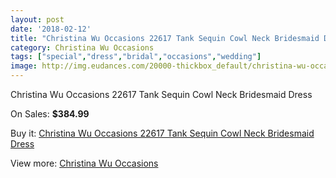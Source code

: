 ```yaml
---
layout: post
date: '2018-02-12'
title: "Christina Wu Occasions 22617 Tank Sequin Cowl Neck Bridesmaid Dress"
category: Christina Wu Occasions
tags: ["special","dress","bridal","occasions","wedding"]
image: http://img.eudances.com/20000-thickbox_default/christina-wu-occasions-22617-tank-sequin-cowl-neck-bridesmaid-dress.jpg
---
```

Christina Wu Occasions 22617 Tank Sequin Cowl Neck Bridesmaid Dress

On Sales: **$384.99**
<a href="https://www.eudances.com/en/christina-wu-occasions/5986-christina-wu-occasions-22617-tank-sequin-cowl-neck-bridesmaid-dress.html"><amp-img layout="responsive" width="600" height="600" src="//img.eudances.com/20000-thickbox_default/christina-wu-occasions-22617-tank-sequin-cowl-neck-bridesmaid-dress.jpg" alt="Christina Wu Occasions 22617 Tank Sequin Cowl Neck Bridesmaid Dress 0" /></a>
<a href="https://www.eudances.com/en/christina-wu-occasions/5986-christina-wu-occasions-22617-tank-sequin-cowl-neck-bridesmaid-dress.html"><amp-img layout="responsive" width="600" height="600" src="//img.eudances.com/20002-thickbox_default/christina-wu-occasions-22617-tank-sequin-cowl-neck-bridesmaid-dress.jpg" alt="Christina Wu Occasions 22617 Tank Sequin Cowl Neck Bridesmaid Dress 1" /></a>
<a href="https://www.eudances.com/en/christina-wu-occasions/5986-christina-wu-occasions-22617-tank-sequin-cowl-neck-bridesmaid-dress.html"><amp-img layout="responsive" width="600" height="600" src="//img.eudances.com/20001-thickbox_default/christina-wu-occasions-22617-tank-sequin-cowl-neck-bridesmaid-dress.jpg" alt="Christina Wu Occasions 22617 Tank Sequin Cowl Neck Bridesmaid Dress 2" /></a>

Buy it: [Christina Wu Occasions 22617 Tank Sequin Cowl Neck Bridesmaid Dress](https://www.eudances.com/en/christina-wu-occasions/5986-christina-wu-occasions-22617-tank-sequin-cowl-neck-bridesmaid-dress.html "Christina Wu Occasions 22617 Tank Sequin Cowl Neck Bridesmaid Dress")

View more: [Christina Wu Occasions](https://www.eudances.com/en/59-christina-wu-occasions "Christina Wu Occasions")